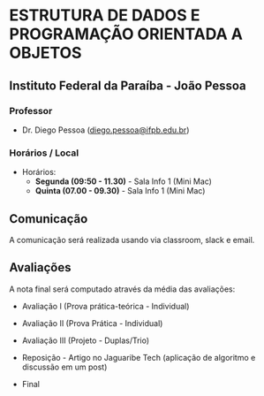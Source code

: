 # ESTRUTURA DE DADOS E PROGRAMAÇÃO ORIENTADA A OBJETOS

## Instituto Federal da Paraíba - João Pessoa

### Professor

* Dr. Diego Pessoa ([diego.pessoa@ifpb.edu.br](mailto:diego.pessoa@ifpb.edu.br))

### Horários / Local

* Horários:
  - **Segunda (09:50 - 11.30)** - Sala Info 1 (Mini Mac)
  - **Quinta (07.00 - 09.30)** - Sala Info 1 (Mini Mac)

## Comunicação

A comunicação será realizada usando via classroom, slack e email.

## Avaliações

A nota final será computado através da média das avaliações:

* Avaliação I   (Prova prática-teórica - Individual)
* Avaliação II  (Prova Prática - Individual)
* Avaliação III (Projeto - Duplas/Trio)

* Reposição - Artigo no Jaguaribe Tech (aplicação de algoritmo e discussão em um post)

* Final 

